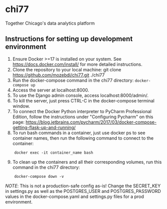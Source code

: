 # chi77
Together Chicago's data analytics platform
## Instructions for setting up development environment
1. Ensure Docker >=17 is installed on your system. See https://docs.docker.com/install/ for more detailed instructions.
2. Clone the repository to your local machine: 
    git clone https://github.com/mozebdi/chi77.git ./chi77
3. Run the docker-compose command in the chi77 directory: ```docker-compose up```
4. Access the server at localhost:8000.
5. To use the Django admin console, access localhost:8000/admin/.
6. To kill the server, just press CTRL-C in the docker-compose terminal window.
7. To connect the Docker Python interpreter to PyCharm Professional Edition, follow the instructions under "Configuring Pycharm" on this page: https://blog.jetbrains.com/pycharm/2017/03/docker-compose-getting-flask-up-and-running/
8. To run bash commands in a container, just use docker ps to see container names, then run the following command to connect to the container:
```
    docker exec -it container_name bash
``` 
9. To clean up the containers and all their corresponding volumes, run this command in the chi77 directory:
```
    docker-compose down -v
```
*NOTE*: This is not a production-safe config as-is! Change the SECRET\_KEY in settings.py as well as the POSTGRES\_USER and POSTGRES\_PASSWORD values in the docker-compose.yaml and settings.py files for a prod environment.
